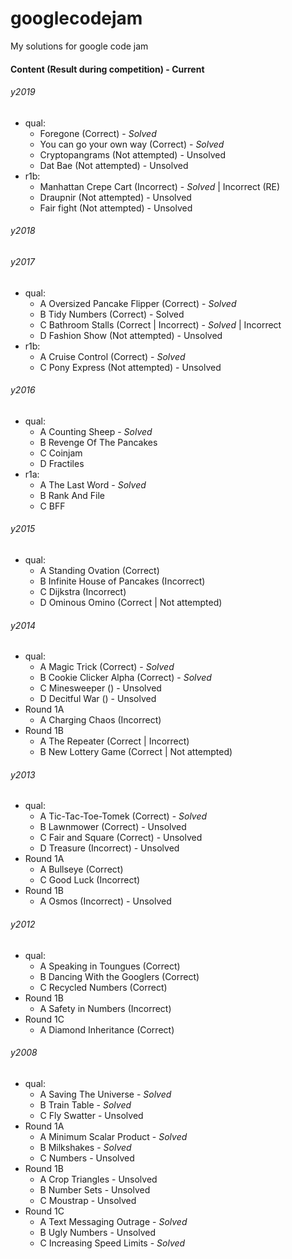 # googlecodejam
My solutions for google code jam

#### Content (Result during competition) - Current

###### y2019
* qual:
  * Foregone (Correct) - _Solved_
  * You can go your own way (Correct) - _Solved_
  * Cryptopangrams (Not attempted) - Unsolved
  * Dat Bae (Not attempted) - Unsolved
* r1b:
  * Manhattan Crepe Cart (Incorrect) - _Solved_ | Incorrect (RE)
  * Draupnir (Not attempted) - Unsolved
  * Fair fight (Not attempted) - Unsolved

###### y2018

###### y2017
* qual:
  * A Oversized Pancake Flipper (Correct) - _Solved_
  * B Tidy Numbers (Correct) - Solved
  * C Bathroom Stalls (Correct | Incorrect) - _Solved_ | Incorrect
  * D Fashion Show (Not attempted) - Unsolved
* r1b:
  * A Cruise Control (Correct) - _Solved_
  * C Pony Express (Not attempted) - Unsolved

###### y2016
* qual:
  * A Counting Sheep - _Solved_
  * B Revenge Of The Pancakes
  * C Coinjam
  * D Fractiles
* r1a:
  * A The Last Word - _Solved_
  * B Rank And File
  * C BFF

###### y2015
* qual:
  * A Standing Ovation (Correct)
  * B Infinite House of Pancakes (Incorrect)
  * C Dijkstra (Incorrect)
  * D Ominous Omino (Correct | Not attempted)

###### y2014
* qual:
  * A Magic Trick (Correct) - _Solved_
  * B Cookie Clicker Alpha (Correct) - _Solved_
  * C Minesweeper () - Unsolved
  * D Decitful War () - Unsolved
* Round 1A
  * A Charging Chaos (Incorrect)
* Round 1B
  * A The Repeater (Correct | Incorrect)
  * B New Lottery Game (Correct | Not attempted)

###### y2013
* qual:
  * A Tic-Tac-Toe-Tomek (Correct) - _Solved_
  * B Lawnmower (Correct) - Unsolved
  * C Fair and Square (Correct) - Unsolved
  * D Treasure (Incorrect) - Unsolved
* Round 1A
  * A Bullseye (Correct)
  * C Good Luck (Incorrect)
* Round 1B
  * A Osmos (Incorrect) - Unsolved

###### y2012
* qual:
  * A Speaking in Toungues (Correct)
  * B Dancing With the Googlers (Correct)
  * C Recycled Numbers (Correct)
* Round 1B
  * A Safety in Numbers (Incorrect)
* Round 1C
  * A Diamond Inheritance (Correct)

###### y2008
* qual:
  * A Saving The Universe - _Solved_
  * B Train Table - _Solved_
  * C Fly Swatter - Unsolved
* Round 1A
  * A Minimum Scalar Product - _Solved_
  * B Milkshakes - _Solved_
  * C Numbers - Unsolved
* Round 1B
  * A Crop Triangles - Unsolved
  * B Number Sets - Unsolved
  * C Moustrap - Unsolved
* Round 1C
  * A Text Messaging Outrage - _Solved_
  * B Ugly Numbers - Unsolved
  * C Increasing Speed Limits - _Solved_
